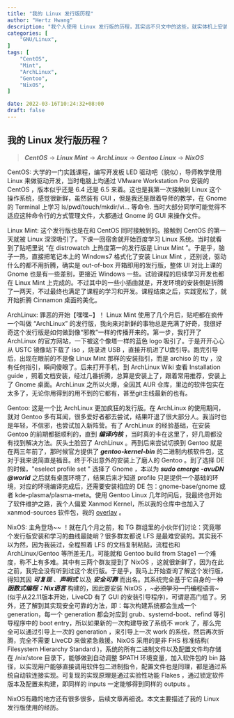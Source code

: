 ```yaml
---
title: "我的 Linux 发行版历程"
author: "Hertz Hwang"
description: "我个人使用 Linux 发行版的历程，其实远不只文中的这些，就实体机上安装过的，如：DEB 系有 Ubuntu、Debian、Deepin；RPM 系有 CentOS、Fedora、OpenSuse；Arch 系有：ArchLinux、BlackArch、Antergos、ArcoLinux、ArchBang、Manjaro、Garuda、EndeavourOS；还有一些独立的发行版有 LFS、Void Linux、Guix GNU/Linux 等等。"
categories: [
    "GNU/Linux",
]
tags: [
    "CentOS",
    "Mint",
    "ArchLinux",
    "Gentoo",
    "NixOS",
]

date: 2022-03-16T10:24:32+08:00
draft: false
---
```


## 我的 Linux 发行版历程？
> ***CentOS*** -> ***Linux Mint*** -> ***ArchLinux*** -> ***Gentoo Linux*** -> ***NixOS***

CentOS: 
大学的一门实践课程，编写开发板 LED 驱动吧（貌似），导师教学使用 Linux 来做驱动开发，当时电脑上均通过 VMware Workstation Pro 安装的 CentOS ，版本似乎还是 6.4 还是 6.5 来着。这也是我第一次接触到 Linux 这个操作系统，感觉很新鲜，虽然装有 GUI ，但是我还是跟着导师的教学，在 Gnome 的 Terminal 上学习 ls/pwd/touch/mkdir/vi... 等命令. 当时大部分同学可能觉得不适应这种命令行的方式管理文件，大都通过 Gnome 的 GUI 来操作文件。

Linux Mint: 这个发行版也是在和 CentOS 同时接触到的。接触到 CentOS 的第一天就被 Linux 深深吸引了。下课一回宿舍就开始百度学习 Linux 系统。当时就看到了贴吧里说 “在 distrowatch 上热度第一的发行版是 Linux Mint ”。于是乎，脑子一热，直接把笔记本上的 Windows7 格式化了安装 Linux Mint ，还别说，驱动什么的都不用折腾，确实是 out-of-box 开箱即用的发行版，整体 UI 对比上课的 Gnome 也是有一些差别，更接近 Windows 一些。试验课程的后续学习开发也都在 Linux Mint 上完成的。不过其中的一些小插曲就是，开发环境的安装倒是折腾了一两天，不过最终也满足了课程的学习和开发。课程结束之后，实践宽松了，就开始折腾 Cinnamon 桌面的美化。

ArchLinux: 罪恶的开始【嘿嘿~】！ Linux Mint 使用了几个月后，贴吧都在疯传一个叫做 “ArchLinux” 的发行版，我向来对新鲜的事物总是充满了好奇，我很好奇这个发行版是如何做到像“邪教”一样的传播开来的。第一步，我打开了 ArchLinux 的官方网站，一下被这个像塔一样的蓝色 logo 吸引了。于是开开心心从 USTC 镜像站下载了 iso ，烧录进 USB ，直接开机进了U盘引导。跑完引导后，出现在眼前的不是像 Linux Mint 那样的安装指引，而是 archiso 的 tty ，没有任何指引，瞬间傻眼了。后来打开手机，到 ArchLinux Wiki 查看 Installation guide ，照着文档安装，经过几番折腾，总算是安装上了，跟着常用推荐，安装上了 Gnome 桌面。ArchLinux 之所以火爆，全因其 AUR 仓库，里边的软件包实在太多了，无论你用得到的用不到的它都有，甚至git主线最新的也有。

Gentoo: 这是一个比 ArchLinux 更加疯狂的发行版。在 ArchLinux 的使用期间，就对 Gentoo 多有耳闻，很多爱好者都去尝试，结果吓退了很大部分人。我当时也是年轻，不信邪，也尝试加入新阵营。有了 ArchLinux 的经验基础，在安装 Gentoo 的前期都挺顺利的，直到 ***编译内核*** ，当时真的卡在这里了，好几周都没有找到解决方法。灰头土脸回了 ArchLinux 。再到后来尝试切换到 Gentoo 就是在两三年前了，那时候官方提供了 ***gentoo-kernel-bin*** 的二进制内核软件包，这对于我来说简直是福音。终于不出意外的安装上了磨人的 Gentoo 。到了选择 DE 的时候，"eselect profile set " 选择了 Gnome ，本以为 ***sudo emerge -avuDN @world*** 之后就有桌面环境了，结果后来才知道 profile 只是提供一个基础的环境，对应的环境编译完成后，还需要安装相应的 DE 包：gnome-base/gnome 或者 kde-plasma/plasma-meta。使用 Gentoo Linux 几年时间后，我最终也开始了软件维护之路，我个人偏爱 Xanmod Kernel，所以我的仓库中也加入了 xanmod-sources 软件包，我的 [overlay](https://github.com/hertz-hwang/26hz-overlay) 。

NixOS: 主角登场~~ ！就在几个月之前，和 TG 群组里的小伙伴们讨论：究竟哪个发行版安装和学习的曲线最陡峭？很多群友都说 LFS 是最难安装的。其实我不以为然，因为我装过，全程照着 LFS 的文档复制粘贴，流程也和 ArchLinux/Gentoo 等所差无几，可能就和 Gentoo build from Stage1 一个难度，称不上有多难。其中有三两个群友提到了 NixOS ，这就很新鲜了，因为在此之前，我完全没有听到过这个发行版。于是乎，我马上开始查询了解这个发行版，得知其因 ***可复现*** 、***声明式*** 以及 ***安全可靠*** 而出名。其系统完全基于它自身的一种 ***函数式编程：Nix语言*** 构建的，因此要安装 NixOS ，~~~必须学习一门编程语言~~~(似乎从22.11版本开始，LiveCD 有了 GUI 的安装引导程序)，可谓是高门槛了。另外，还了解到其实现安全可靠的方法，即：每次构建系统都会生成一个 generation，每一个 generation 都会对应到 grub、systemd-boot、refind 等引导程序中的 boot entry，所以如果新的一次构建导致了系统不 work 了，那么完全可以通过引导上一次的 generation ，来引导上一次 work 的系统，然后再次折腾，完全不需要 LiveCD 来做紧急救援。NixOS 采用的是非 FHS 标准结构( Filesystem Hierarchy Standard )，系统的所有二进制文件以及配置文件均存储在 /nix/store 目录下，能够做到自动调整 $PATH 环境变量，加入软件包的 bin 路径，以实现用户能够直接调用软件包二进制指令，配置文件也是同理，都是通过系统自动软连接实现。可复现的实现原理是通过实验性功能 Flakes ，通过锁定软件版本及配置来构建，即同样的 inputs 一定能够得到同样的 outputs 。

NixOS有趣的地方还有很多很多，后续文章再细说。本文主要描述了我的 Linux 发行版使用的经历。
